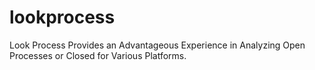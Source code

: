 # lookprocess
Look Process Provides an Advantageous Experience in Analyzing Open Processes or Closed for Various Platforms.
